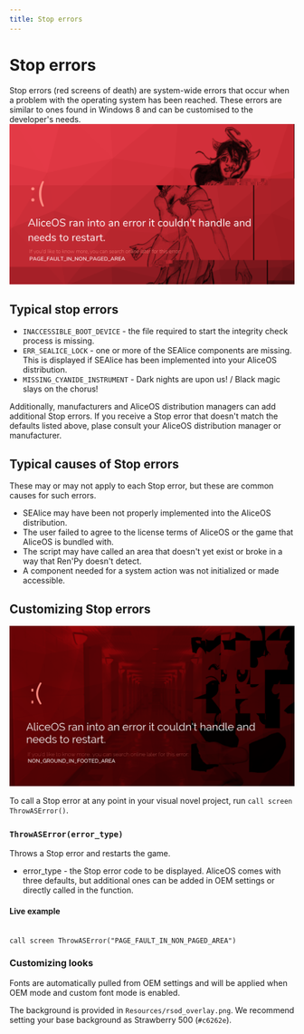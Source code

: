 ```yaml
---
title: Stop errors
---
```

# Stop errors
Stop errors (red screens of death) are system-wide errors that occur when a problem with the operating system has been reached. These errors are similar to ones found in Windows 8 and can be customised to the developer's needs.
![Standard boot screen](../media/img/rsod/default.png)

## Typical stop errors
- `INACCESSIBLE_BOOT_DEVICE` - the file required to start the integrity check process is missing.
- `ERR_SEALICE_LOCK` - one or more of the SEAlice components are missing. This is displayed if SEAlice has been implemented into your AliceOS distribution.
- `MISSING_CYANIDE_INSTRUMENT` - Dark nights are upon us! / Black magic slays on the chorus!

Additionally, manufacturers and AliceOS distribution managers can add additional Stop errors. If you receive a Stop error that doesn't match the defaults listed above, plase consult your AliceOS distribution manager or manufacturer.

## Typical causes of Stop errors
These may or may not apply to each Stop error, but these are common causes for such errors.

- SEAlice may have been not properly implemented into the AliceOS distribution.
- The user failed to agree to the license terms of AliceOS or the game that AliceOS is bundled with.
- The script may have called an area that doesn't yet exist or broke in a way that Ren'Py doesn't detect.
- A component needed for a system action was not initialized or made accessible.

## Customizing Stop errors
![Standard boot screen](../media/img/rsod/custom.png)

To call a Stop error at any point in your visual novel project, run `call screen ThrowASError()`.

### `ThrowASError(error_type)`
Throws a Stop error and restarts the game.

- error_type - the Stop error code to be displayed. AliceOS comes with three defaults, but additional ones can be added in OEM settings or directly called in the function.

#### Live example
<pre><code class = "prettyprint lang-py">
call screen ThrowASError("PAGE_FAULT_IN_NON_PAGED_AREA")
</code></pre>

### Customizing looks
Fonts are automatically pulled from OEM settings and will be applied when OEM mode and custom font mode is enabled.

The background is provided in `Resources/rsod_overlay.png`. We recommend setting your base background as Strawberry 500 (`#c6262e`).